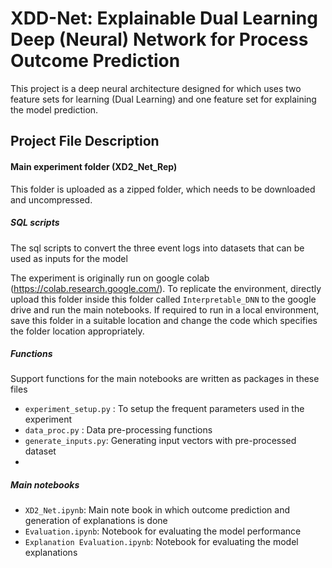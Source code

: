 # XDD-Net: Explainable Dual Learning Deep (Neural) Network for Process Outcome Prediction

This project is a deep neural architecture designed for which uses two feature sets for learning (Dual Learning) and one feature set for explaining the model prediction.

## Project File Description

#### Main experiment folder (XD2_Net_Rep)
This folder is uploaded as a zipped folder, which needs to be downloaded and uncompressed.

##### SQL scripts
The sql scripts to convert the three event logs into datasets that can be used as inputs for the model

The experiment is originally run on google colab (https://colab.research.google.com/).
To replicate the environment, directly upload this folder inside this folder called `Interpretable_DNN` to the google drive and run the main notebooks.
If required to run in a local environment, save this folder in a suitable location and change the code which specifies the folder location appropriately.

##### Functions
Support functions for the main notebooks are written as packages in these files
* `experiment_setup.py` : To setup the frequent parameters used in the experiment
* `data_proc.py` : Data pre-processing functions
* `generate_inputs.py`: Generating input vectors with pre-processed dataset
* 
##### Main notebooks
* `XD2_Net.ipynb`: Main note book in which outcome prediction and generation of explanations is done
* `Evaluation.ipynb`: Notebook for evaluating the model performance 
* `Explanation Evaluation.ipynb`: Notebook for evaluating the model explanations
